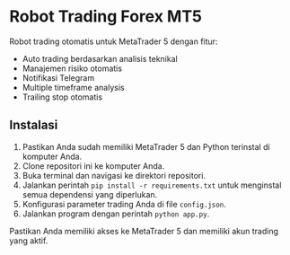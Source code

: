 # Robot Trading Forex MT5

Robot trading otomatis untuk MetaTrader 5 dengan fitur:
- Auto trading berdasarkan analisis teknikal
- Manajemen risiko otomatis
- Notifikasi Telegram
- Multiple timeframe analysis
- Trailing stop otomatis

## Instalasi

1. Pastikan Anda sudah memiliki MetaTrader 5 dan Python terinstal di komputer Anda.
2. Clone repositori ini ke komputer Anda.
3. Buka terminal dan navigasi ke direktori repositori.
4. Jalankan perintah `pip install -r requirements.txt` untuk menginstal semua dependensi yang diperlukan.
5. Konfigurasi parameter trading Anda di file `config.json`.
6. Jalankan program dengan perintah `python app.py`.

Pastikan Anda memiliki akses ke MetaTrader 5 dan memiliki akun trading yang aktif.